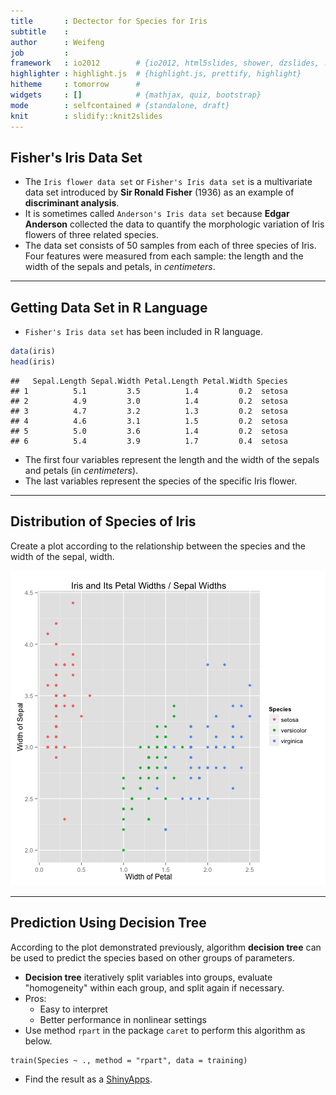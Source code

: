 ```yaml
---
title       : Dectector for Species for Iris
subtitle    : 
author      : Weifeng
job         : 
framework   : io2012        # {io2012, html5slides, shower, dzslides, ...}
highlighter : highlight.js  # {highlight.js, prettify, highlight}
hitheme     : tomorrow      # 
widgets     : []            # {mathjax, quiz, bootstrap}
mode        : selfcontained # {standalone, draft}
knit        : slidify::knit2slides
---
```


## Fisher's Iris Data Set

- The `Iris flower data set` or `Fisher's Iris data set` is a multivariate data set introduced by **Sir Ronald Fisher** (1936) as an example of **discriminant analysis**.
- It is sometimes called `Anderson's Iris data set` because **Edgar Anderson** collected the data to quantify the morphologic variation of Iris flowers of three related species.
- The data set consists of 50 samples from each of three species of Iris. Four features were measured from each sample: the length and the width of the sepals and petals, in *centimeters*.

---

## Getting Data Set in R Language

- `Fisher's Iris data set` has been included in R language.


```r
data(iris)
head(iris)
```

```
##   Sepal.Length Sepal.Width Petal.Length Petal.Width Species
## 1          5.1         3.5          1.4         0.2  setosa
## 2          4.9         3.0          1.4         0.2  setosa
## 3          4.7         3.2          1.3         0.2  setosa
## 4          4.6         3.1          1.5         0.2  setosa
## 5          5.0         3.6          1.4         0.2  setosa
## 6          5.4         3.9          1.7         0.4  setosa
```

- The first four variables represent the length and the width of the sepals and petals (in *centimeters*).
- The last variables represent the species of the specific Iris flower.

---

## Distribution of Species of Iris

Create a plot according to the relationship between the species and the width of the sepal, width.

![plot of chunk plot](assets/fig/plot.png) 

---

## Prediction Using Decision Tree

According to the plot demonstrated previously, algorithm **decision tree** can be used to predict the species based on other groups of parameters.

- **Decision tree** iteratively split variables into groups, evaluate "homogeneity" within each group, and split again if necessary.
- Pros:
  - Easy to interpret
  - Better performance in nonlinear settings
- Use method `rpart` in the package `caret` to perform this algorithm as below.

```
train(Species ~ ., method = "rpart", data = training)
```

- Find the result as a [ShinyApps](https://klaith.shinyapps.io/shiny/ "Detector for Species of Iris on ShinyApps.io").
